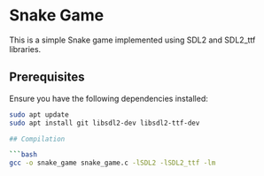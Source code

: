 # Snake Game

This is a simple Snake game implemented using SDL2 and SDL2_ttf libraries.

## Prerequisites

Ensure you have the following dependencies installed:

```bash
sudo apt update
sudo apt install git libsdl2-dev libsdl2-ttf-dev

## Compilation

```bash
gcc -o snake_game snake_game.c -lSDL2 -lSDL2_ttf -lm
